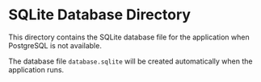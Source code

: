 # SQLite Database Directory

This directory contains the SQLite database file for the application when PostgreSQL is not available.

The database file `database.sqlite` will be created automatically when the application runs.
